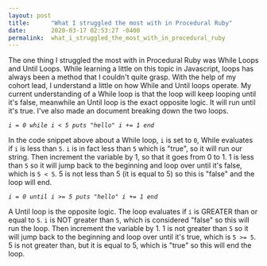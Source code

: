 ```yaml
---
layout: post
title:      "What I struggled the most with in Procedural Ruby"
date:       2020-03-17 02:53:27 -0400
permalink:  what_i_struggled_the_most_with_in_procedural_ruby
---
```



The one thing I struggled the most with in Procedural Ruby was While Loops and Until Loops. While learning a little on this topic in Javascript, loops has always been a method that I couldn't quite grasp. With the help of my cohort lead, I understand a little on how While and Until loops operate. My current understanding of a While loop is that the loop will keep looping until it's false, meanwhile an Until loop is the exact opposite logic. It will run until it's true. I've also made an document breaking down the two loops. 

*```i = 0
while i < 5
puts "hello"
i += 1
end```*

In the code snippet above about a While loop,  `i` is set to `0`,  While evaluates if `i` is less than `5`.  `i` is in fact less than `5` which is "true", so it will run our string. Then increment the variable by 1, so that it goes from 0 to 1. 1 is less than `5` so it will jump back to the beginning and loop over until it's false, which is `5 < 5`. 5 is not less than 5 (it is equal to 5) so this is "false" and the loop will end.

*```i = 0
until i >= 5
puts "hello"
i += 1
end```*

A Until loop is the opposite logic. The loop evaluates if `i` is GREATER than or equal to `5`.  `i` is NOT greater than `5`, which is considered "false" so this will run the loop. Then increment the variable by 1. 1 is not greater than `5` so it will jump back to the beginning and loop over until it's true, which is `5 >= 5`. 5 is not greater than, but it is equal to 5, which is "true" so this will end the loop. 
